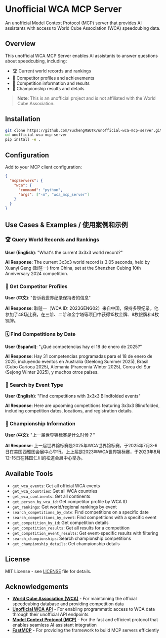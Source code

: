 # Unofficial WCA MCP Server

An unofficial Model Context Protocol (MCP) server that provides AI assistants with access to World Cube Association (WCA) speedcubing data.

## Overview

This unofficial WCA MCP Server enables AI assistants to answer questions about speedcubing, including:

- 🏆 Current world records and rankings
- 👤 Competitor profiles and achievements  
- 🏁 Competition information and results
- 🏅 Championship results and details

> **Note**: This is an unofficial project and is not affiliated with the World Cube Association.

## Installation

```bash
git clone https://github.com/YuchengMaUTK/unofficial-wca-mcp-server.git
cd unofficial-wca-mcp-server
pip install -e .
```

## Configuration

Add to your MCP client configuration:

```json
{
  "mcpServers": {
    "wca": {
      "command": "python",
      "args": ["-m", "wca_mcp_server"]
    }
  }
}
```

## Use Cases & Examples / 使用案例和示例

### 🏆 Query World Records and Rankings
**User (English)**: "What's the current 3x3x3 world record?"

**AI Response**: The current 3x3x3 world record is 3.05 seconds, held by Xuanyi Geng (耿暄一) from China, set at the Shenzhen Cubing 10th Anniversary 2024 competition.

### 👤 Get Competitor Profiles  
**User (中文)**: "告诉我世界纪录保持者的信息"

**AI Response**: 耿暄一（WCA ID: 2023GENG02）来自中国，保持多项纪录。他参加了48场比赛，在三阶、二阶和金字塔等项目中获得15枚金牌、8枚银牌和4枚铜牌。

### 🗓️ Find Competitions by Date
**User (Español)**: "¿Qué competencias hay el 18 de enero de 2025?"

**AI Response**: Hay 31 competencias programadas para el 18 de enero de 2025, incluyendo eventos en Australia (Geelong Summer 2025), Brasil (Cubo Carioca 2025), Alemania (Franconia Winter 2025), Corea del Sur (Sejong Winter 2025), y muchos otros países.

### 🎯 Search by Event Type
**User (English)**: "Find competitions with 3x3x3 Blindfolded events"

**AI Response**: Here are upcoming competitions featuring 3x3x3 Blindfolded, including competition dates, locations, and registration details.

### 🏅 Championship Information
**User (中文)**: "上一届世界锦标赛是什么时候？"

**AI Response**: 上一届世界锦标赛是2025年WCA世界锦标赛，于2025年7月3-6日在美国西雅图会展中心举行。上上届是2023年WCA世界锦标赛，于2023年8月12-15日在韩国仁川的松道会展中心举办。

## Available Tools

- `get_wca_events`: Get all official WCA events
- `get_wca_countries`: Get all WCA countries
- `get_wca_continents`: Get all continents
- `get_person_by_wca_id`: Get competitor profile by WCA ID
- `get_rankings`: Get world/regional rankings by event
- `search_competitions_by_date`: Find competitions on a specific date
- `search_competitions_by_event`: Find competitions with a specific event
- `get_competition_by_id`: Get competition details
- `get_competition_results`: Get all results for a competition
- `get_competition_event_results`: Get event-specific results with filtering
- `search_championships`: Search championship competitions
- `get_championship_details`: Get championship details

## License

MIT License - see [LICENSE](LICENSE) file for details.

## Acknowledgements

- **[World Cube Association (WCA)](https://www.worldcubeassociation.org/)** - For maintaining the official speedcubing database and providing competition data
- **[Unofficial WCA API](https://wca-rest-api.robiningelbrecht.be/#section/Introduction)** - For enabling programmatic access to WCA data through their unofficial API endpoints
- **[Model Context Protocol (MCP)](https://modelcontextprotocol.io/)** - For the fast and efficient protocol that enables seamless AI assistant integration
- **[FastMCP](https://gofastmcp.com/getting-started/welcome)** - For providing the framework to build MCP servers efficiently
